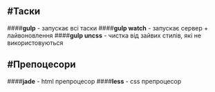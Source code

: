#Таски
----------
####**gulp** - запускає всі таски
####**gulp watch** - запускає сервер + лайвоновлення
####**gulp uncss** - чистка від зайвих стилів, які не використовуються

#Препоцесори
----------
####**jade** - html препроцесор
####**less** - css препроцесор
